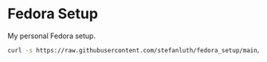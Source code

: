 # Fedora Setup

My personal Fedora setup.

```bash
curl -s https://raw.githubusercontent.com/stefanluth/fedora_setup/main/setup.sh -o setup.sh && bash setup.sh -y
```
